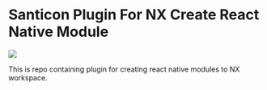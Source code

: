 # Santicon Plugin For NX Create React Native Module

<img src="https://raw.github.com/diginikkari/nx-create-react-native-module/main/assets/logo.svg.svg">

This is repo containing plugin for creating react native modules to NX workspace.
